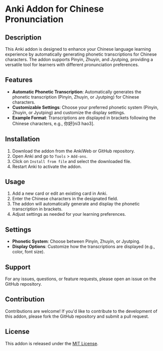# Anki Addon for Chinese Pronunciation

## Description
This Anki addon is designed to enhance your Chinese language learning experience by automatically generating phonetic transcriptions for Chinese characters. The addon supports Pinyin, Zhuyin, and Jyutping, providing a versatile tool for learners with different pronunciation preferences.

## Features
- **Automatic Phonetic Transcription**: Automatically generates the phonetic transcription (Pinyin, Zhuyin, or Jyutping) for Chinese characters.
- **Customizable Settings**: Choose your preferred phonetic system (Pinyin, Zhuyin, or Jyutping) and customize the display settings.
- **Example Format**: Transcriptions are displayed in brackets following the Chinese characters, e.g., 你好[ni3 hao3].

## Installation
1. Download the addon from the AnkiWeb or GitHub repository.
2. Open Anki and go to `Tools` > `Add-ons`.
3. Click on `Install from file` and select the downloaded file.
4. Restart Anki to activate the addon.

## Usage
1. Add a new card or edit an existing card in Anki.
2. Enter the Chinese characters in the designated field.
3. The addon will automatically generate and display the phonetic transcription in brackets.
4. Adjust settings as needed for your learning preferences.

## Settings
- **Phonetic System**: Choose between Pinyin, Zhuyin, or Jyutping.
- **Display Options**: Customize how the transcriptions are displayed (e.g., color, font size).

## Support
For any issues, questions, or feature requests, please open an issue on the GitHub repository.

## Contribution
Contributions are welcome! If you'd like to contribute to the development of this addon, please fork the GitHub repository and submit a pull request.

## License
This addon is released under the [MIT License](LICENSE).
